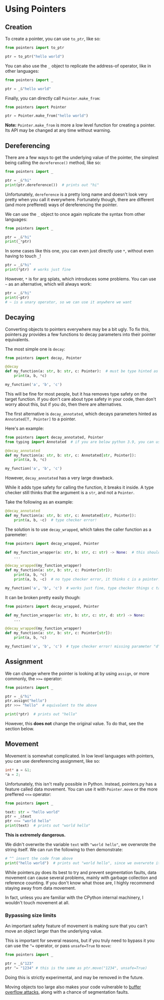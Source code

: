 # Using Pointers

## Creation

To create a pointer, you can use `to_ptr`, like so:

```py
from pointers import to_ptr

ptr = to_ptr("hello world")
```

You can also use the `_` object to replicate the address-of operator, like in other languages:

```py
from pointers import _

ptr = _&"hello world"
```

Finally, you can directly call `Pointer.make_from`:

```py
from pointers import Pointer

ptr = Pointer.make_from("hello world")
```

**Note:** `Pointer.make_from` is more a low level function for creating a pointer. Its API may be changed at any time without warning.

## Dereferencing

There are a few ways to get the underlying value of the pointer, the simplest being calling the `dereference()` method, like so:

```py
from pointers import _

ptr = _&"hi"
print(ptr.dereference())  # prints out "hi"
```

Unfortunately, `dereference` is a pretty long name and doesn't look very pretty when you call it everywhere. Fortunately though, there are different (and more preffered) ways of dereferencing the pointer.

We can use the `_` object to once again replicate the syntax from other languages:

```py
from pointers import _

ptr = _&"hi"
print(_*ptr)
```

In some cases like this one, you can even just directly use `*`, without even having to touch `_`!

```py
ptr = _&"hi"
print(*ptr)  # works just fine
```

However, `*` is for arg splats, which introduces some problems. You can use `~` as an alternative, which will always work:

```py
ptr = _&"hi"
print(~ptr)
# ~ is a unary operator, so we can use it anywhere we want
```

## Decaying

Converting objects to pointers everywhere may be a bit ugly. To fix this, pointers.py provides a few functions to decay parameters into their pointer equivalents.

The most simple one is `decay`:

```py
from pointers import decay, Pointer

@decay
def my_function(a: str, b: str, c: Pointer):  # must be type hinted as Pointer to convert
    print(a, b, *c)

my_function('a', 'b', 'c')
```

This will be fine for most people, but it hsa removes type safety on the target function. If you don't care about type safety in your code, then don't worry about this, but if you do, then there are alternatives.

The first alternative is `decay_annotated`, which decays parameters hinted as `Annotated[T, Pointer]` to a pointer.

Here's an example:

```py
from pointers import decay_annotated, Pointer
from typing import Annotated  # if you are below python 3.9, you can use typing_extensions here

@decay_annotated
def my_function(a: str, b: str, c: Annotated[str, Pointer]):
    print(a, b, *c)

my_function('a', 'b', 'c')
```

However, `decay_annotated` has a very large drawback.

While it adds type safety for calling the function, it breaks it inside. A type checker still thinks that the argument is a `str`, and not a `Pointer`.

Take the following as an example:

```py
@decay_annotated
def my_function(a: str, b: str, c: Annotated[str, Pointer]):
    print(a, b, ~c)  # type checker error!
```

The solution is to use `decay_wrapped`, which takes the caller function as a paremeter:

```py
from pointers import decay_wrapped, Pointer

def my_function_wrapper(a: str, b: str, c: str) -> None:  # this should mimick your actual function
    ...

@decay_wrapped(my_function_wrapper)
def my_function(a: str, b: str, c: Pointer[str]):
    print(a, b, *c)
    print(a, b, ~c)  # no type checker error, it thinks c is a pointer!

my_function('a', 'b', 'c')  # works just fine, type checker things c takes a string
```

It can be broken pretty easily though:

```py
from pointers import decay_wrapped, Pointer

def my_function_wrapper(a: str, b: str, c: str, d: str) -> None:
    ...

@decay_wrapped(my_function_wrapper)
def my_function(a: str, b: str, c: Pointer[str]):
    print(a, b, *c)

my_function('a', 'b', 'c')  # type checker error! missing parameter "d"
```

## Assignment

We can change where the pointer is looking at by using `assign`, or more commonly, the `>>=` operator:

```py
from pointers import _

ptr = _&"hi"
ptr.assign("hello")
ptr >>= "hello"  # equivalent to the above

print(*ptr)  # prints out "hello"
```

However, this **does not** change the original value. To do that, see the section below.

## Movement

Movement is somewhat complicated. In low level languages with pointers, you can use dereferencing assignment, like so:

```c
int* a = &1;
*a = 2;
```

Unfortunately, this isn't really possible in Python. Instead, pointers.py has a feature called data movement. You can use it with `Pointer.move` or the more preffered `<<=` operator:

```py
from pointers import _

text: str = "hello world"
ptr = _&text
ptr <<= "world hello"
print(text)  # prints out "world hello"
```

**This is extremely dangerous.**

We didn't overwrite the variable `text` with `"world hello"`, we overwrote the string itself. We can run the following to then demonstrate:

```py
# ^^ insert the code from above
print("hello world")  # prints out "world hello", since we overwrote it
```

While pointers.py does its best to try and prevent segmentation faults, data movement can cause several problems, mainly with garbage collection and reference counting. If you don't know what those are, I highly recommend staying away from data movement.

In fact, unless you are familiar with the CPython internal machinery, I wouldn't touch movement at all.

### Bypassing size limits

An important safety feature of movement is making sure that you can't move an object larger than the underlying value.

This is important for several reasons, but if you truly need to bypass it you can use the `^=` operator, or pass `unsafe=True` to `move`:

```py
from pointers import _

ptr = _&"123"
ptr ^= "1234" # this is the same as ptr.move("1234", unsafe=True)
```

Doing this is strictly experimental, and may be removed in the future.

Moving objects too large also makes your code vulnerable to [buffer overflow attacks](https://en.wikipedia.org/wiki/Buffer_overflow), along with a chance of segmentation faults.
